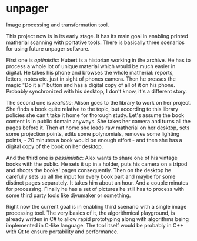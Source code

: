 unpager
=======

Image processing and transformation tool.

This project now is in its early stage. 
It has its main goal in enabling printed matherial scanning with portative tools. 
There is basically three scenarios for using future unpager software.

First one is *optimistic*:
Hubert is a historian working in the archive. 
He has to process a whole lot of unique material which would be much easier in digital. 
He takes his phone and browses the whole matherial: reports, letters, notes etc. just in sight of phones camera. 
Then he presses the magic "Do it all" button and has a digital copy of all of it on his phone. 
Probably synchronized with his desktop, I don't know, it's a different story.


The second one is *realistic*:
Alison goes to the library to work on her project. 
She finds a book quite relative to the topic, but according to this library policies she can't take it home for thorough study. 
Let's assume the book content is in public domain anyways. 
She takes her camera and turns all the pages before it. 
Then at home she loads raw matherial on her desktop, sets some projection points, edits some polynomials, removes some lighting points, - 20 minutes a book would be enough effort - and then she has a digital copy of the book on her desktop.

And the third one is *pessimistic*:
Alex wants to share one of his vintage books with the public. 
He sets it up in a holder, puts his camera on a tripod and shoots the books' pages consequently. 
Then on the desktop he carefully sets up all the input for every book part and maybe for some distinct pages separately. 
It takes him about an hour. And a couple minutes for processing. Finally he has a set of pictures he still has to process with some third party tools like djvumaker or something.

Right now the current goal is in enabling third scenario with a single image processing tool. 
The very basics of it, the algorithmical playground, is already written in C# to allow rapid prototyping along with algorithms being implemented in C-like language. 
The tool itself would be probably in C++ with Qt to ensure portability and performance.
